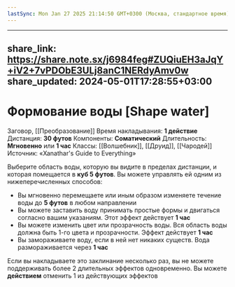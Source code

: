 ```yaml
---
lastSync: Mon Jan 27 2025 21:14:50 GMT+0300 (Москва, стандартное время)
---
```

---
share_link: https://share.note.sx/j6984feg#ZUQiuEH3aJqY+iV2+7vPDObE3ULj8anC1NERdyAmv0w
share_updated: 2024-05-01T17:28:55+03:00
---
# Формование воды [Shape water]
Заговор, [[Преобразование]]
Время накладывания: **1 действие**
Дистанция: **30 футов**
Компоненты: **Соматический**
Длительность: **Мгновенно** или **1 час**
Классы: [[Волшебник]], [[Друид]], [[Чародей]]
Источник: «Xanathar's Guide to Everything»

Выберите область воды, которую вы видите в пределах дистанции, и которая помещается в **куб 5 футов**. Вы можете управлять ей одним из нижеперечисленных способов:

- Вы мгновенно перемещаете или иным образом изменяете течение воды до **5 футов** в любом направлении
- Вы можете заставить воду принимать простые формы и двигаться согласно вашим указаниям. Этот эффект действует **1 час**
- Вы можете изменить цвет или прозрачность воды. Вся область воды должна быть 1-го цвета и прозрачности. Эффект действует **1 час**
- Вы замораживаете воду, если в ней нет никаких существ. Вода размораживается через **1 час**

Если вы накладываете это заклинание несколько раз, вы не можете поддерживать более 2 длительных эффектов одновременно. Вы можете **действием** отменить 1 из действующих эффектов